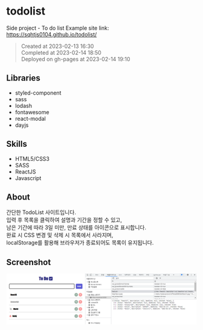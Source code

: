 # todolist
Side project - To do list
Example site link: https://sqhtjs0104.github.io/todolist/

> Created at 2023-02-13 16:30<br/>
> Completed at 2023-02-14 18:50<br/>
> Deployed on gh-pages at 2023-02-14 19:10

## Libraries
- styled-component
- sass
- lodash
- fontawesome
- react-modal
- dayjs
  
## Skills
- HTML5/CSS3
- SASS
- ReactJS
- Javascript

## About
간단한 TodoList 사이트입니다.<br/>
입력 후 목록을 클릭하여 설명과 기간을 정할 수 있고,<br/>
남은 기간에 따라 3일 미만, 만료 상태를 아이콘으로 표시합니다.<br/>
완료 시 CSS 변경 및 삭제 시 목록에서 사라지며,<br/>
localStorage를 활용해 브라우저가 종료되어도 목록이 유지됩니다.

## Screenshot
![IMG](./ss.PNG)